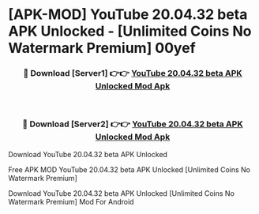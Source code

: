 # [APK-MOD] YouTube 20.04.32 beta APK Unlocked - [Unlimited Coins No Watermark Premium] 00yef



<div align="center">
<h3>🔴 Download [Server1] 👉👉 <a href="https://momento.my/?title=YouTube_20.04.32_beta_APK_Unlocked">YouTube 20.04.32 beta APK Unlocked Mod Apk</a></h3><br>

<h3>🔴 Download [Server2] 👉👉 <a href="https://momento.my/?title=YouTube_20.04.32_beta_APK_Unlocked">YouTube 20.04.32 beta APK Unlocked Mod Apk</a></h3>
</div>



Download YouTube 20.04.32 beta APK Unlocked 

Free APK MOD YouTube 20.04.32 beta APK Unlocked [Unlimited Coins No Watermark Premium]

Download YouTube 20.04.32 beta APK Unlocked [Unlimited Coins No Watermark Premium] Mod For Android
